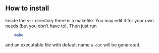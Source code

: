 ## How to install

Inside the ```src``` directory there is a makefile.  You may edit it for your own
needs (but you don't have to).  Then just run
```sh
    make
```
and an executable file with default name ```a.out``` will be generated.

